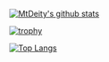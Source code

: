 <!--
<details>
<summary>
    職務経歴書（最終更新日: 2022年8月25日）
</summary>

- [要約](#要約)
- [スキル](#スキル)
  - [言語](#言語)
  - [フレームワーク等](#フレームワーク等)
  - [データベース](#データベース)
  - [クラウド](#クラウド)
    - [AWS](#aws)
  - [その他](#その他)
- [主な業務経歴](#主な業務経歴)
  - [AI自動テストクラウドサービス開発【Django/TypeScript/AWS】（2021年2月〜現在）](#ai自動テストクラウドサービス開発djangotypescriptaws2021年2月現在)
  - [車両状況モニタリングシステム運用保守【PostgreSQL/AWS】（2020年7月〜2021年1月）](#車両状況モニタリングシステム運用保守postgresqlaws2020年7月2021年1月)
  - [SMS配信システム新規開発【Laravel/Vue.js/MySQL/AWS】（2020年10月〜12月）](#sms配信システム新規開発laravelvuejsmysqlaws2020年10月12月)
  - [車両状況モニタリングアプリ改修【Xamarin】（2020年9月）](#車両状況モニタリングアプリ改修xamarin2020年9月)
  - [装置稼働状況監視システム新規機能追加【Laravel/Vue.js/PostgreSQL】（2020年7月〜8月）](#装置稼働状況監視システム新規機能追加laravelvuejspostgresql2020年7月8月)
  - [タスク管理システム新規開発【Laravel/Vue.js/MySQL】（2020年4月〜6月）](#タスク管理システム新規開発laravelvuejsmysql2020年4月6月)
- [資格](#資格)
- [各種リンク](#各種リンク)

## 要約

SIerでの業務アプリの開発経験、スタートアップでのAI自動テストクラウドサービスの開発経験があります。2社ともにフロントエンド、バックエンド、インフラを分けずに、プロジェクトや機能単位でアサインされるため、フルスタックで開発を行っており、新しい技術にも迅速にキャッチアップすることができます。マネジメント、常勤、リモートを経験しており、2021年からは英語環境で勤務しています。

## スキル

### 言語

Python/TypeScript/JavaScript/PHP/Kotlin/CSS/HTML

### フレームワーク等

Django/Node.js/Vue.js/Laravel/SCSS/Android SDK/React

### データベース

MySQL/PostgreSQL

### クラウド

#### AWS

VPC/IAM/EC2/RDS/S3/SNS/SES/ELB/ACM/Route 53/CloudWatch

### その他

Docker/Linux/Git/GitHub/GitLab/Nginx/Zabbix/Vim/Slack/Selenium/Appium/Mocha

## 主な業務経歴

### AI自動テストクラウドサービス開発【Django/TypeScript/AWS】（2021年2月〜現在）

- バックエンド、フロントエンド、テスト自動化について、ユーザー業務想定、設計、実装を担当。
- Slack/GitHub上のチャット/ドキュメント/ソースコード等、読み書きはすべて英語の環境。
- 主に新規機能追加、機能改善、CI等の開発を行った。

### 車両状況モニタリングシステム運用保守【PostgreSQL/AWS】（2020年7月〜2021年1月）

- 当初、4名チームで保守を担当。10月以降、3名チームのリードエンジニアとして2名のマネジメントも兼務。
- ZabbixやCloudWatchを使用した監視を実施。メモリ使用率に異常があった際には、メモリリークを特定し、対応作業を行った。また、ドキュメントを整備し、作業効率の向上に貢献した。

### SMS配信システム新規開発【Laravel/Vue.js/MySQL/AWS】（2020年10月〜12月）

- 1人で設計、実装、試験、リリースを担当。
- AWSは未経験であったが、迅速にキャッチアップし、EC2とRDSを使用した環境を構築。CSVファイルのインポート・エクスポート、バッチ処理でのSMSの配信機能を実装した。DB設計やマニュアルの作成、顧客への説明も担当した。

### 車両状況モニタリングアプリ改修【Xamarin】（2020年9月）

- Xamarinのモバイルアプリの改修案件。
- 1人で実装、試験、リリースを担当。
- Xamarinは未経験であったが、AndroidやFlutterでの開発経験を生かし、迅速にキャッチアップ。ログイン画面及びログイン維持機能の改修を行なった。

### 装置稼働状況監視システム新規機能追加【Laravel/Vue.js/PostgreSQL】（2020年7月〜8月）

- IoT案件の事業者用管理画面の新規機能追加。
- 5名チームで実装、試験を担当。
- 既存サービスの管理画面に、表示カラムの選択機能やCSVでのダウンロード機能等を追加。

### タスク管理システム新規開発【Laravel/Vue.js/MySQL】（2020年4月〜6月）

- Redmineライクな社内タスク管理システムの新規開発案件。
- 4名チームで実装、試験を担当。
- Laravel/Vue.jsは未経験であったが迅速にキャッチアップ。データベースはMySQLを使用、バックエンドはLaravelでAPIを開発、フロントエンドはVue.jsでSPA化した。スマホ対応のレスポンシブデザインで、クライアント側でソートやフィルタ、ページネーションなどを行えるようにした。

## 資格

- AWS認定ソリューションアーキテクト–アソシエイト
- Duolingo English Test 120点（参考: [スコアレポートの読み方 - Duolingo English Test](https://englishtest.duolingo.com/ja/scores)）

## 各種リンク

- [GitHub](https://github.com/MtDeity)
- [Twitter](https://twitter.com/MtDeity)
- [Qiita](https://qiita.com/MtDeity)
- [LinkedIn](https://www.linkedin.com/in/satoshikamiyama)
- [Wantedly](https://www.wantedly.com/id/satoshikamiyama)
- [LAPRAS](https://lapras.com/public/3XY5MWN)
- [LeetCode](https://leetcode.com/MtDeity)
- [AtCoder](https://atcoder.jp/users/mtdeity)
- [Stack Overflow](https://stackoverflow.com/users/14691794)
- [teratail](https://teratail.com/users/MtDeity)
- [Connpass](https://connpass.com/user/MtDeity)

## お仕事のご依頼

- 契約形態: 準委任契約
- 稼働時間: 〜月80時間
- 稼働時間帯: 平日日中
- 時間単価: 5000円〜/時
- 勤務形態: リモートまたは出社
- 居住地: 東京
- [TwitterのDM](https://twitter.com/messages/compose?recipient_id=1177206127823470593)等からご連絡ください。

</details>

---
-->

[![MtDeity's github stats](https://github-readme-stats.vercel.app/api?username=MtDeity&include_all_commits=true&count_private=true&show_icons=true)](https://github.com/anuraghazra/github-readme-stats)

[![trophy](https://github-profile-trophy.vercel.app/?username=MtDeity)](https://github.com/ryo-ma/github-profile-trophy)

[![Top Langs](https://github-readme-stats.vercel.app/api/top-langs/?username=MtDeity&layout=compact&langs_count=10)](https://github.com/anuraghazra/github-readme-stats)
